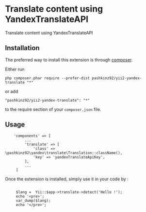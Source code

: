 Translate content using YandexTranslateAPI
==========================================
Translate content using YandexTranslateAPI

Installation
------------

The preferred way to install this extension is through [composer](http://getcomposer.org/download/).

Either run

```
php composer.phar require --prefer-dist pashkinz92/yii2-yandex-translate "*"
```

or add

```
"pashkinz92/yii2-yandex-translate": "*"
```

to the require section of your `composer.json` file.


Usage
-----

```
    'components' => [
         ...
         'translate' => [
             'class' => \pashkinz92\yandex\translate\Translation::className(),
             'key' => 'yandexTranslateApiKey',
         ],
         ...
     ]
```

Once the extension is installed, simply use it in your code by  :

```
 
     $lang =  Yii::$app->translate->detect('Hello !');
     echo '<pre>';
     var_dump($lang);
     echo '</pre>';
```